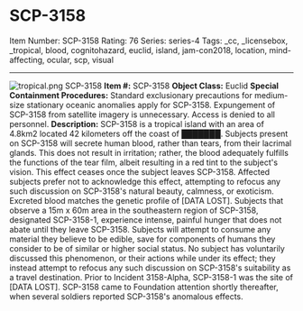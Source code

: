 # SCP-3158
Item Number: SCP-3158
Rating: 76
Series: series-4
Tags: _cc, _licensebox, _tropical, blood, cognitohazard, euclid, island, jam-con2018, location, mind-affecting, ocular, scp, visual

---

![tropical.png](https://scp-wiki.wdfiles.com/local--files/scp-3158/tropical.png)
SCP-3158
**Item #:** SCP-3158
**Object Class:** Euclid
**Special Containment Procedures:** Standard exclusionary precautions for medium-size stationary oceanic anomalies apply for SCP-3158. Expungement of SCP-3158 from satellite imagery is unnecessary. Access is denied to all personnel.
**Description:** SCP-3158 is a tropical island with an area of 4.8km2 located 42 kilometers off the coast of ███████. Subjects present on SCP-3158 will secrete human blood, rather than tears, from their lacrimal glands. This does not result in irritation; rather, the blood adequately fulfills the functions of the tear film, albeit resulting in a red tint to the subject's vision. This effect ceases once the subject leaves SCP-3158.
Affected subjects prefer not to acknowledge this effect, attempting to refocus any such discussion on SCP-3158's natural beauty, calmness, or exoticism. Excreted blood matches the genetic profile of [DATA LOST].
Subjects that observe a 15m x 60m area in the southeastern region of SCP-3158, designated SCP-3158-1, experience intense, painful hunger that does not abate until they leave SCP-3158. Subjects will attempt to consume any material they believe to be edible, save for components of humans they consider to be of similar or higher social status.
No subject has voluntarily discussed this phenomenon, or their actions while under its effect; they instead attempt to refocus any such discussion on SCP-3158's suitability as a travel destination.
Prior to Incident 3158-Alpha, SCP-3158-1 was the site of [DATA LOST]. SCP-3158 came to Foundation attention shortly thereafter, when several soldiers reported SCP-3158's anomalous effects.